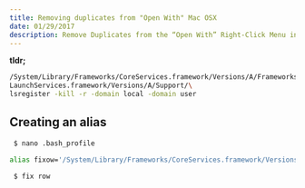 ```yaml
---
title: Removing duplicates from "Open With" Mac OSX
date: 01/29/2017
description: Remove Duplicates from the “Open With” Right-Click Menu in Mac OS X
---
```


**tldr;**

```bash
/System/Library/Frameworks/CoreServices.framework/Versions/A/Frameworks/\
LaunchServices.framework/Versions/A/Support/\
lsregister -kill -r -domain local -domain user
```

## Creating an alias

```bash
 $ nano .bash_profile
```

```bash
alias fixow='/System/Library/Frameworks/CoreServices.framework/Versions/A/Frameworks/LaunchServices.framework/Versions/A/Support/lsregister -kill -r -domain local -domain user;killall Finder;echo "Open With has been rebuilt, Finder will relaunch"'
```
```bash
 $ fix row
```
